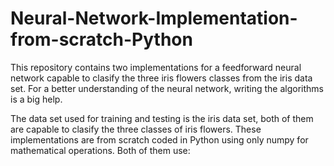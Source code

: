 # Neural-Network-Implementation-from-scratch-Python
This repository contains two implementations for a feedforward neural network capable to clasify the three iris flowers classes from the iris data set. For a better understanding of the neural network, writing the algorithms is a big help.

The data set used for training and testing is the iris data set, both of them are capable to clasify the three classes of iris flowers. These implementations are from scratch coded in Python using only numpy for mathematical operations. Both of them use:
